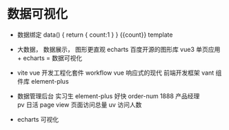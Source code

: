 # 数据可视化
- 数据绑定
    data() {
        return {
            count:1
        }
    }
    {{count}}  template 
- 大数据， 数据展示， 图形更直观 echarts 百度开源的图形库 
    vue3 单页应用  + echarts  =  数据可视化  
- vite  vue 开发工程化套件 workflow
    vue  响应式的现代 前端开发框架
    vant  组件库   element-plus

- 数据管理后台    实习生
    element-plus 好快 
    order-num  1888
    产品经理  
    pv    日活  page view 页面访问总量
    uv    访问人数 

- echarts   可视化 